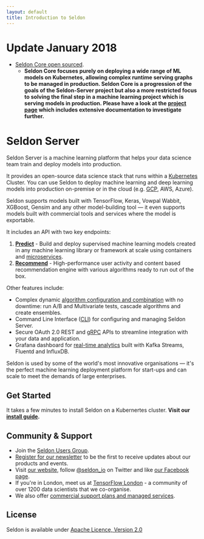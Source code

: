 ```yaml
---
layout: default
title: Introduction to Seldon
---
```


# **Update January 2018**

 * [Seldon Core open sourced](https://github.com/SeldonIO/seldon-core). 
    * **Seldon Core focuses purely on deploying a wide range of ML models on Kubernetes, allowing complex runtime serving graphs to be managed in production. Seldon Core is a progression of the goals of the Seldon-Server project but also a more restricted focus to solving the final step in a machine learning project which is serving models in production. Please have a look at the [project page](https://github.com/SeldonIO/seldon-core) which includes extensive documentation to investigate further.**




# Seldon Server

Seldon Server is a machine learning platform that helps your data science team train and deploy models into production.

It provides an open-source data science stack that runs within a [Kubernetes](http://kubernetes.io/) Cluster. You can use Seldon to deploy machine learning and deep learning models into production on-premise or in the cloud (e.g. [GCP](kubernetes-google-cloud.html), AWS, Azure).

Seldon supports models built with TensorFlow, Keras, Vowpal Wabbit, XGBoost, Gensim and any other model-building tool  — it even supports models built with commercial tools and services where the model is exportable.

It includes an API with two key endpoints:

1.  **[Predict](prediction-guide.html)** - Build and deploy supervised machine learning models created in any machine learning library or framework at scale using containers and [microservices](api-microservices.html).
2.  **[Recommend](content-recommendation-guide.html)** - High-performance user activity and content based recommendation engine with various algorithms ready to run out of the box. 

Other features include:

- Complex dynamic [algorithm configuration and combination](advanced-recommender-config.html) with no downtime: run A/B and Multivariate tests, cascade algorithms and create ensembles.
- Command Line Interface ([CLI](seldon-cli.html)) for configuring and managing Seldon Server.
- Secure OAuth 2.0 REST and [gRPC](grpc.html) APIs to streamline integration with your data and application.
- Grafana dashboard for [real-time analytics](analytics.html) built with Kafka Streams, Fluentd and InfluxDB.

Seldon is used by some of the world's most innovative organisations — it's the perfect machine learning deployment platform for start-ups and can scale to meet the demands of large enterprises.

## Get Started

It takes a few minutes to install Seldon on a Kubernertes cluster. **Visit our [install guide](install.html).**

## Community & Support

* Join the [Seldon Users Group](https://groups.google.com/forum/#!forum/seldon-users).
* [Register for our newsletter](http://eepurl.com/6X6n1) to be the first to receive updates about our products and events.
* Visit [our website](https://www.seldon.io/), follow [@seldon_io](https://twitter.com/seldon_io) on Twitter and like [our Facebook page](https://www.facebook.com/seldonhq/).
* If you're in London, meet us at [TensorFlow London](https://www.meetup.com/TensorFlow-London/) - a community of over 1200 data scientists that we co-organise.
* We also offer [commercial support plans and managed services](https://www.seldon.io/enterprise/).

## License
Seldon is available under [Apache Licence, Version 2.0](https://github.com/SeldonIO/seldon-server/blob/master/README.md)

